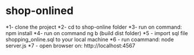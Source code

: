 # shop-onlined

*1- clone the project
*2- cd to shop-online folder
*3- run on command: npm install
*4- run on command ng b (build dist folder)
*5 - import sql file shopping_online.sql to your local machine 
*6 - run coammand: node server.js
*7 - open browser on: http://localhost:4567
